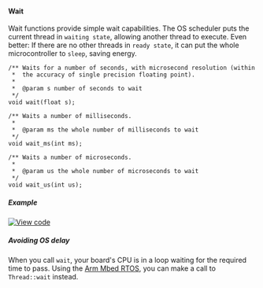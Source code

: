 #### Wait

Wait functions provide simple wait capabilities. The OS scheduler puts the current thread in `waiting state`, allowing another thread to execute. Even better: If there are no other threads in `ready state`, it can put the whole microcontroller to `sleep`, saving energy.

```
/** Waits for a number of seconds, with microsecond resolution (within
 *  the accuracy of single precision floating point).
 *
 *  @param s number of seconds to wait
 */
void wait(float s);

/** Waits a number of milliseconds.
 *
 *  @param ms the whole number of milliseconds to wait
 */
void wait_ms(int ms);

/** Waits a number of microseconds.
 *
 *  @param us the whole number of microseconds to wait
 */
void wait_us(int us);
```

##### Example

[![View code](https://www.mbed.com/embed/?url=https://developer.mbed.org/teams/mbed_example/code/wait_ex_1/)](https://developer.mbed.org/teams/mbed_example/code/wait_ex_1/file/7d249aa3d880/main.cpp)

##### Avoiding OS delay

When you call `wait`, your board's CPU is in a loop waiting for the required time to pass. Using the [Arm Mbed RTOS](rtos.md), you can make a call to `Thread::wait` instead.
